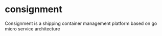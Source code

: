 # consignment
Consignment is a shipping container management platform based on go micro service architecture
